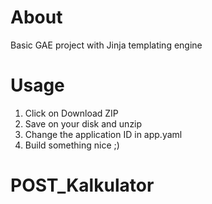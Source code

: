 # About

Basic GAE project with Jinja templating engine

# Usage

1. Click on Download ZIP
2. Save on your disk and unzip
3. Change the application ID in app.yaml
4. Build something nice ;)
# POST_Kalkulator
